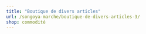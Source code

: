 ```yaml
---
title: "Boutique de divers articles"
url: /songoya-marche/boutique-de-divers-articles-3/
shop: commodité
---
```

